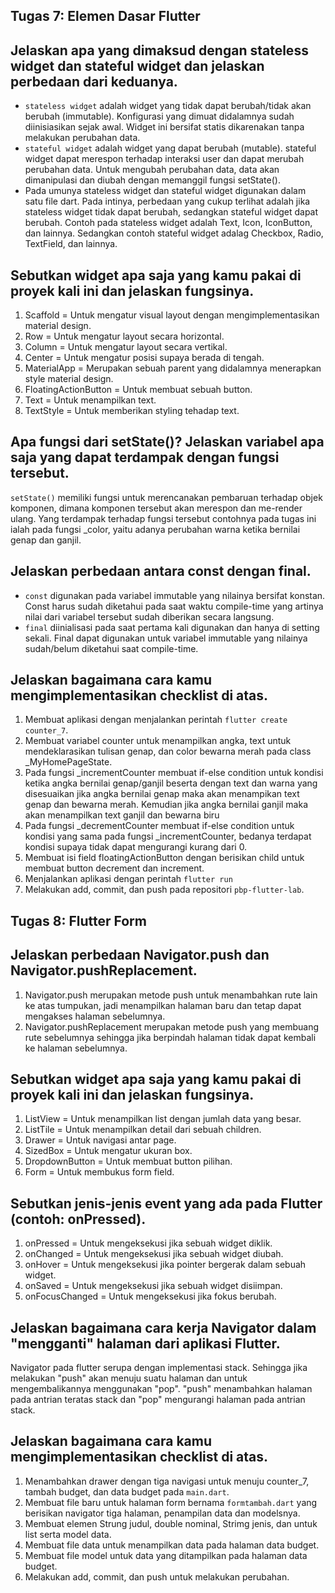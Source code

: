 ## Tugas 7: Elemen Dasar Flutter
## Jelaskan apa yang dimaksud dengan stateless widget dan stateful widget dan jelaskan perbedaan dari keduanya.
- `stateless widget` adalah widget yang tidak dapat berubah/tidak akan berubah (immutable). Konfigurasi yang dimuat didalamnya sudah diinisiasikan sejak awal. Widget ini bersifat statis dikarenakan tanpa melakukan perubahan data. 
- `stateful widget` adalah widget yang dapat berubah (mutable). stateful widget dapat merespon terhadap interaksi user dan dapat merubah perubahan data. Untuk mengubah perubahan data, data akan dimanipulasi dan diubah dengan memanggil fungsi setState().
- Pada umunya stateless widget dan stateful widget digunakan dalam satu file dart. Pada intinya, perbedaan yang cukup terlihat adalah jika stateless widget tidak dapat berubah, sedangkan stateful widget dapat berubah. Contoh pada stateless widget adalah Text, Icon, IconButton, dan lainnya. Sedangkan contoh stateful widget adalag Checkbox, Radio, TextField, dan lainnya.

## Sebutkan widget apa saja yang kamu pakai di proyek kali ini dan jelaskan fungsinya.
1. Scaffold = Untuk mengatur visual layout dengan mengimplementasikan material design.
2. Row = Untuk mengatur layout secara horizontal.
3. Column = Untuk mengatur layout secara vertikal.
4. Center = Untuk mengatur posisi supaya berada di tengah.
5. MaterialApp = Merupakan sebuah parent yang didalamnya menerapkan style material design.
6. FloatingActionButton = Untuk membuat sebuah button.
7. Text = Untuk menampilkan text.
8. TextStyle = Untuk memberikan styling tehadap text.

## Apa fungsi dari setState()? Jelaskan variabel apa saja yang dapat terdampak dengan fungsi tersebut.
`setState()` memiliki fungsi untuk merencanakan pembaruan terhadap objek komponen, dimana komponen tersebut akan merespon dan me-render ulang. Yang terdampak terhadap fungsi tersebut contohnya pada tugas ini ialah pada fungsi _color, yaitu adanya perubahan warna ketika bernilai genap dan ganjil.

## Jelaskan perbedaan antara const dengan final.
- `const` digunakan pada variabel immutable yang nilainya bersifat konstan. Const harus sudah diketahui pada saat waktu compile-time yang artinya nilai dari variabel tersebut sudah diberikan secara langsung. 
- `final` diinialisasi pada saat pertama kali digunakan dan hanya di setting sekali. Final dapat digunakan untuk variabel immutable yang nilainya sudah/belum diketahui saat compile-time.

## Jelaskan bagaimana cara kamu mengimplementasikan checklist di atas.
1. Membuat aplikasi dengan menjalankan perintah `flutter create counter_7`.
2. Membuat variabel counter untuk menampilkan angka, text untuk mendeklarasikan tulisan genap, dan color bewarna merah pada class _MyHomePageState.
3. Pada fungsi _incrementCounter membuat if-else condition untuk kondisi ketika angka bernilai genap/ganjil beserta dengan text dan warna yang disesuaikan jika angka bernilai genap maka akan menampikan text genap dan bewarna merah. Kemudian jika angka bernilai ganjil maka akan menampilkan text ganjil dan bewarna biru
4. Pada fungsi _decrementCounter membuat if-else condition untuk kondisi yang sama pada fungsi _incrementCounter, bedanya terdapat kondisi supaya tidak dapat mengurangi kurang dari 0.
5. Membuat isi field floatingActionButton dengan berisikan child untuk membuat button decrement dan increment.
6. Menjalankan aplikasi dengan perintah `flutter run`
7. Melakukan add, commit, dan push pada repositori `pbp-flutter-lab`.

## Tugas 8: Flutter Form
## Jelaskan perbedaan Navigator.push dan Navigator.pushReplacement.
1. Navigator.push merupakan metode push untuk menambahkan rute lain ke atas tumpukan, jadi menampilkan halaman baru dan tetap dapat mengakses halaman sebelumnya.
2. Navigator.pushReplacement merupakan metode push yang membuang rute sebelumnya sehingga jika berpindah halaman tidak dapat kembali ke halaman sebelumnya.

## Sebutkan widget apa saja yang kamu pakai di proyek kali ini dan jelaskan fungsinya.
1. ListView = Untuk menampilkan list dengan jumlah data yang besar.
2. ListTile = Untuk menampilkan detail dari sebuah children.
3. Drawer = Untuk navigasi antar page.
4. SizedBox = Untuk mengatur ukuran box.
5. DropdownButton = Untuk membuat button pilihan.
6. Form = Untuk membukus form field.

## Sebutkan jenis-jenis event yang ada pada Flutter (contoh: onPressed).
1. onPressed = Untuk mengeksekusi jika sebuah widget diklik.
2. onChanged = Untuk mengeksekusi jika sebuah widget diubah.
3. onHover = Untuk mengeksekusi jika pointer bergerak dalam sebuah widget.
4. onSaved = Untuk mengeksekusi jika sebuah widget disiimpan.
5. onFocusChanged = Untuk mengeksekusi jika fokus berubah.

## Jelaskan bagaimana cara kerja Navigator dalam "mengganti" halaman dari aplikasi Flutter.
Navigator pada flutter serupa dengan implementasi stack. Sehingga jika melakukan "push" akan menuju suatu halaman dan untuk mengembalikannya menggunakan "pop". "push" menambahkan halaman pada antrian teratas stack dan "pop" mengurangi halaman pada antrian stack.

## Jelaskan bagaimana cara kamu mengimplementasikan checklist di atas.
1. Menambahkan drawer dengan tiga navigasi untuk menuju counter_7, tambah budget, dan data budget pada `main.dart`.
2. Membuat file baru untuk halaman form bernama `formtambah.dart` yang berisikan navigator tiga halaman, penampilan data dan modelsnya.
3. Membuat elemen Strung judul, double nominal, Strimg jenis, dan untuk list serta model data.
4. Membuat file data untuk menampilkan data pada halaman data budget.
5. Membuat file model untuk data yang ditampilkan pada halaman data budget.
6. Melakukan add, commit, dan push untuk melakukan perubahan.
